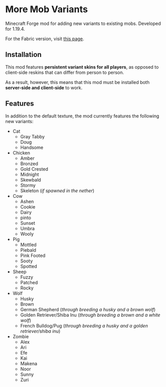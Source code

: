 # More Mob Variants

Minecraft Forge mod for adding new variants to existing mobs. Developed for 1.19.4.

For the Fabric version, visit [this page](https://github.com/nyuppo/MobVariants).

## Installation

This mod features **persistent variant skins for all players**, as opposed to client-side reskins that can differ from person to person.

As a result, however, this means that this mod must be installed both **server-side and client-side** to work.

## Features

In addition to the default texture, the mod currently features the following new variants:

- Cat
    - Gray Tabby
    - Doug
    - Handsome
- Chicken
    - Amber
    - Bronzed
    - Gold Crested
    - Midnight
    - Skewbald
    - Stormy
    - Skeleton (*if spawned in the nether*)
- Cow
    - Ashen
    - Cookie
    - Dairy
    - pinto
    - Sunset
    - Umbra
    - Wooly
- Pig
    - Mottled
    - Piebald
    - Pink Footed
    - Sooty
    - Spotted
- Sheep
    - Fuzzy
    - Patched
    - Rocky
- Wolf
    - Husky
    - Brown
    - German Shepherd (*through breeding a husky and a brown wolf*)
    - Golden Retriever/Shiba Inu (*through breeding a brown and a white wolf*)
    - French Bulldog/Pug (*through breeding a husky and a golden retriever/shiba inu*)
- Zombie
    - Alex
    - Ari
    - Efe
    - Kai
    - Makena
    - Noor
    - Sunny
    - Zuri
